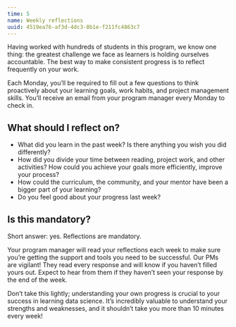 ```yaml
---
time: 5
name: Weekly reflections
uuid: 4519ea76-af3d-4dc3-8b1e-f211fc4863c7
---
```


Having worked with hundreds of students in this program, we know one thing: the greatest challenge we face as learners is holding ourselves accountable. The best way to make consistent progress is to reflect frequently on your work.

Each Monday, you’ll be required to fill out a few questions to think proactively about your learning goals, work habits, and project management skills. You’ll receive an email from your program manager every Monday to check in.

## What should I reflect on?

- What did you learn in the past week? Is there anything you wish you did differently?
- How did you divide your time between reading, project work, and other activities? How could you achieve your goals more efficiently, improve your process?
- How could the curriculum, the community, and your mentor have been a bigger part of your learning?
- Do you feel good about your progress last week?

## Is this mandatory?

Short answer: yes. Reflections are mandatory.

Your program manager will read your reflections each week to make sure you’re getting the support and tools you need to be successful. Our PMs are vigilant! They read every response and will know if you haven’t filled yours out. Expect to hear from them if they haven’t seen your response by the end of the week.

Don’t take this lightly; understanding your own progress is crucial to your success in learning data science. It’s incredibly valuable to understand your strengths and weaknesses, and it shouldn’t take you more than 10 minutes every week!